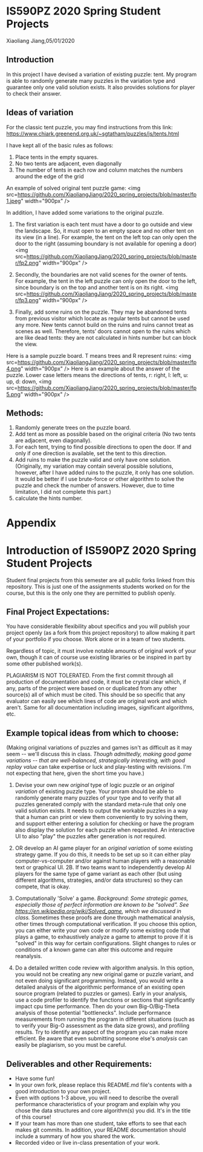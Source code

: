 # IS590PZ 2020 Spring Student Projects
Xiaoliang Jiang,05/01/2020

## Introduction
In this project I have devised a variation of existing puzzle: tent. My program is able to randomly generate many puzzles in the variation type and guarantee only one valid solution exists. It also provides solutions for player to check their answer.

## Ideas of variation
For the classic tent puzzle, you may find instructions from this link: https://www.chiark.greenend.org.uk/~sgtatham/puzzles/js/tents.html

I have kept all of the basic rules as follows:
1. Place tents in the empty squares.
2. No two tents are adjacent, even diagonally
3. The number of tents in each row and column matches the numbers around the edge of the grid

An example of solved original tent puzzle game:
<img src=https://github.com/XiaoliangJiang/2020_spring_projects/blob/master/fp1.jpeg" width="900px" />

In addition, I have added some variations to the original puzzle.
1. The first variation is each tent must have a door to go outside and view the landscape. So, it must open to an empty space and no other tent on its view (in a line). For example, the tent on the left top can only open the door to the right (assuming boundary is not available for opening a door)
<img src=https://github.com/XiaoliangJiang/2020_spring_projects/blob/master/fp2.png" width="900px" />
2. Secondly, the boundaries are not valid scenes for the owner of tents. For example, the tent in the left puzzle can only open the door to the left, since boundary is on the top and another tent is on its right. 
<img src=https://github.com/XiaoliangJiang/2020_spring_projects/blob/master/fp3.png" width="900px" />

3. Finally, add some ruins on the puzzle. They may be abandoned tents from previous visitor which locate as regular tents but cannot be used any more. New tents cannot build on the ruins and ruins cannot treat as scenes as well. Therefore, tents’ doors cannot open to the ruins which are like dead tents: they are not calculated in hints number but can block the view.

Here is a sample puzzle board. T means trees and R represent ruins:
<img src=https://github.com/XiaoliangJiang/2020_spring_projects/blob/master/fp4.png" width="900px" />
Here is an example about the answer of the puzzle. Lower case letters means the directions of tents, r: right, l: left, u: up, d: down,
<img src=https://github.com/XiaoliangJiang/2020_spring_projects/blob/master/fp5.png" width="900px" />
## Methods:
1. Randomly generate trees on the puzzle board.
2. Add tent as more as possible based on the original criteria (No two tents are adjacent, even diagonally). 
3. For each tent, trying to find possible directions to open the door. If and only if one direction is available, set the tent to this direction.
4. Add ruins to make the puzzle valid and only have one solution. (Originally, my variation may contain several possible solutions, however, after I have added ruins to the puzzle, it only has one solution. It would be better if I use brute-force or other algorithm to solve the puzzle and check the number of answers. However, due to time limitation, I did not complete this part.)
5. calculate the hints number.

# Appendix 
# Introduction of IS590PZ 2020 Spring Student Projects
Student final projects from this semester are all public forks linked from this repository.  This is just one of the assignments students worked on for the course, but this is the only one they are permitted to publish openly.

## Final Project Expectations:

You have considerable flexibility about specifics and you will publish your project openly (as a fork from this project repository) to allow making it part of your portfolio if you choose.  Work alone or in a team of two students. 

Regardless of topic, it must involve notable amounts of original work of your own, though it can of course use existing libraries or be inspired in part by some other published work(s). 

PLAGIARISM IS NOT TOLERATED. From the first commit through all production of documentation and code, it must be crystal clear which, if any, parts of the project were based on or duplicated from any other source(s) all of which must be cited.  This should be so specific that any evaluator can easily see which lines of code are original work and which aren't.  Same for all documentation including images, significant algorithms, etc.

## Example topical ideas from which to choose:

(Making original variations of puzzles and games isn't as difficult as it may seem -- we'll discuss this in class. _Though admittedly, making *good* game variations -- that are well-balanced, strategically interesting, with good replay value_ can take expertise or luck and play-testing with revisions.  I'm not expecting that here, given the short time you have.)

1. Devise your own new _original_ type of logic puzzle or an _original variation_ of existing puzzle type. Your proram should be able to randomly generate many puzzles of your type and to verify that all puzzles generated comply with the standard meta-rule that only one valid solution exists. It needs to output the workable puzzles in a way that a human can print or view them conveniently to try solving them, and support either entering a solution for checking or have the program also display the solution for each puzzle when requested. An interactive UI to also "play" the puzzles after generation is *not* required.

2. OR develop an AI game player for an _original variation_ of some existing strategy game.  If you do this, it needs to be set up so it can either play computer-vs-computer and/or against human players with a reasonable text or graphical UI. 2B. If two teams want to independently develop AI players for the same type of game variant as each other (but using different algorithms, strategies, and/or data structures) so they can compete, that is okay.

3. Computationally 'Solve' a game.  _Background: Some strategic games, especially those of perfect information are known to be "solved". See https://en.wikipedia.org/wiki/Solved_game, which we discussed in class._  Sometimes these proofs are done through mathematical analysis, other times through computational verification. If you choose this option, you can either write your own code or modify some existing code that plays a game, to exhaustively analyze a game to attempt to prove if it is "solved" in this way for certain configurations. Slight changes to rules or conditions of a known game can alter this outcome and require reanalysis.

4. Do a detailed written code review with algorithm analysis. In this option, you would not be creating any new original game or puzzle variant, and not even doing significant programming. Instead, you would write a detailed analysis of the algorithmic performance of an existing open source program (related to puzzles or games). Early in your analysis, use a code profiler to identify the functions or sections that significantly impact cpu time performance. Then do your own Big-O/Big-Theta analysis of those potential "bottlenecks". Include performance measurements from running the program in different situations (such as to verify your Big-O assessment as the data size grows), and profiling results. Try to identify any aspect of the program you can make more efficient. Be aware that even submitting someone else's _analysis_ can easily be plagiarism, so you must be careful. 

## Deliverables and other Requirements:

* Have some fun!
* In your own fork, please replace this README.md file's contents with a good introduction to your own project. 
* Even with options 1-3 above, you will need to describe the overall performance characteristics of your program and explain why you chose the data structures and core algorithm(s) you did. It's in the title of this course!
* If your team has more than one student, take efforts to see that each makes git commits. In addition, your README documentation should include a summary of how you shared the work.
* Recorded video or live in-class presentation of your work. 

